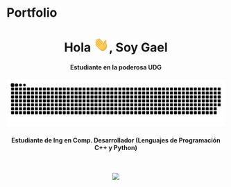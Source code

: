 # Portfolio
<div align="center">
<h1 align="center">Hola <img width="35" src="https://github.com/1999AZZAR/1999AZZAR/blob/main/resources/img/waving.gif">, Soy Gael</h1>
<h4 align="center">Estudiante en la poderosa UDG
</div>

<div align="center">
  <a href="https://1999azzar.github.io/1999AZZAR/">
  <img  src="https://github.com/1999AZZAR/1999AZZAR/blob/main/resources/img/grid-snake.svg"
       alt="snake" /></a>
</div>
</div>
<h4 align="center">Estudiante de Ing en Comp. Desarrollador (Lenguajes de Programación C++ y Python)
</div>

<h1 align="center"><img width="35" src="https://media1.tenor.com/m/88_FwmWEHIoAAAAd/cat-stare.gif"> </h1>


                                                                                   ⠀⠀⠀⠀⠀⠀⠀⠀⠀⠀⠀⠀
